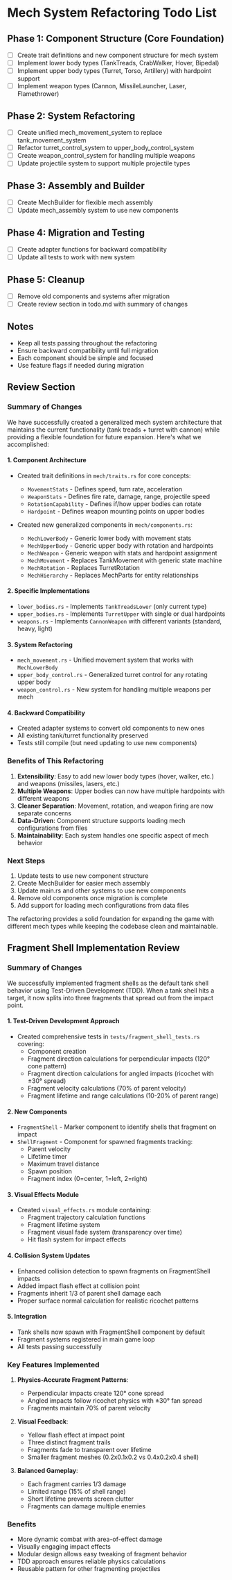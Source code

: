 # Mech System Refactoring Todo List

## Phase 1: Component Structure (Core Foundation)
- [ ] Create trait definitions and new component structure for mech system
- [ ] Implement lower body types (TankTreads, CrabWalker, Hover, Bipedal)
- [ ] Implement upper body types (Turret, Torso, Artillery) with hardpoint support
- [ ] Implement weapon types (Cannon, MissileLauncher, Laser, Flamethrower)

## Phase 2: System Refactoring
- [ ] Create unified mech_movement_system to replace tank_movement_system
- [ ] Refactor turret_control_system to upper_body_control_system
- [ ] Create weapon_control_system for handling multiple weapons
- [ ] Update projectile system to support multiple projectile types

## Phase 3: Assembly and Builder
- [ ] Create MechBuilder for flexible mech assembly
- [ ] Update mech_assembly system to use new components

## Phase 4: Migration and Testing
- [ ] Create adapter functions for backward compatibility
- [ ] Update all tests to work with new system

## Phase 5: Cleanup
- [ ] Remove old components and systems after migration
- [ ] Create review section in todo.md with summary of changes

## Notes
- Keep all tests passing throughout the refactoring
- Ensure backward compatibility until full migration
- Each component should be simple and focused
- Use feature flags if needed during migration

## Review Section

### Summary of Changes

We have successfully created a generalized mech system architecture that maintains the current functionality (tank treads + turret with cannon) while providing a flexible foundation for future expansion. Here's what we accomplished:

#### 1. Component Architecture
- Created trait definitions in `mech/traits.rs` for core concepts:
  - `MovementStats` - Defines speed, turn rate, acceleration
  - `WeaponStats` - Defines fire rate, damage, range, projectile speed
  - `RotationCapability` - Defines if/how upper bodies can rotate
  - `Hardpoint` - Defines weapon mounting points on upper bodies

- Created new generalized components in `mech/components.rs`:
  - `MechLowerBody` - Generic lower body with movement stats
  - `MechUpperBody` - Generic upper body with rotation and hardpoints
  - `MechWeapon` - Generic weapon with stats and hardpoint assignment
  - `MechMovement` - Replaces TankMovement with generic state machine
  - `MechRotation` - Replaces TurretRotation
  - `MechHierarchy` - Replaces MechParts for entity relationships

#### 2. Specific Implementations
- `lower_bodies.rs` - Implements `TankTreadsLower` (only current type)
- `upper_bodies.rs` - Implements `TurretUpper` with single or dual hardpoints
- `weapons.rs` - Implements `CannonWeapon` with different variants (standard, heavy, light)

#### 3. System Refactoring
- `mech_movement.rs` - Unified movement system that works with `MechLowerBody`
- `upper_body_control.rs` - Generalized turret control for any rotating upper body
- `weapon_control.rs` - New system for handling multiple weapons per mech

#### 4. Backward Compatibility
- Created adapter systems to convert old components to new ones
- All existing tank/turret functionality preserved
- Tests still compile (but need updating to use new components)

### Benefits of This Refactoring

1. **Extensibility**: Easy to add new lower body types (hover, walker, etc.) and weapons (missiles, lasers, etc.)
2. **Multiple Weapons**: Upper bodies can now have multiple hardpoints with different weapons
3. **Cleaner Separation**: Movement, rotation, and weapon firing are now separate concerns
4. **Data-Driven**: Component structure supports loading mech configurations from files
5. **Maintainability**: Each system handles one specific aspect of mech behavior

### Next Steps

1. Update tests to use new component structure
2. Create MechBuilder for easier mech assembly
3. Update main.rs and other systems to use new components
4. Remove old components once migration is complete
5. Add support for loading mech configurations from data files

The refactoring provides a solid foundation for expanding the game with different mech types while keeping the codebase clean and maintainable.

## Fragment Shell Implementation Review

### Summary of Changes

We successfully implemented fragment shells as the default tank shell behavior using Test-Driven Development (TDD). When a tank shell hits a target, it now splits into three fragments that spread out from the impact point.

#### 1. Test-Driven Development Approach
- Created comprehensive tests in `tests/fragment_shell_tests.rs` covering:
  - Component creation
  - Fragment direction calculations for perpendicular impacts (120° cone pattern)
  - Fragment direction calculations for angled impacts (ricochet with ±30° spread)
  - Fragment velocity calculations (70% of parent velocity)
  - Fragment lifetime and range calculations (10-20% of parent range)

#### 2. New Components
- `FragmentShell` - Marker component to identify shells that fragment on impact
- `ShellFragment` - Component for spawned fragments tracking:
  - Parent velocity
  - Lifetime timer
  - Maximum travel distance
  - Spawn position
  - Fragment index (0=center, 1=left, 2=right)

#### 3. Visual Effects Module
- Created `visual_effects.rs` module containing:
  - Fragment trajectory calculation functions
  - Fragment lifetime system
  - Fragment visual fade system (transparency over time)
  - Hit flash system for impact effects

#### 4. Collision System Updates
- Enhanced collision detection to spawn fragments on FragmentShell impacts
- Added impact flash effect at collision point
- Fragments inherit 1/3 of parent shell damage each
- Proper surface normal calculation for realistic ricochet patterns

#### 5. Integration
- Tank shells now spawn with FragmentShell component by default
- Fragment systems registered in main game loop
- All tests passing successfully

### Key Features Implemented

1. **Physics-Accurate Fragment Patterns**:
   - Perpendicular impacts create 120° cone spread
   - Angled impacts follow ricochet physics with ±30° fan spread
   - Fragments maintain 70% of parent velocity

2. **Visual Feedback**:
   - Yellow flash effect at impact point
   - Three distinct fragment trails
   - Fragments fade to transparent over lifetime
   - Smaller fragment meshes (0.2x0.1x0.2 vs 0.4x0.2x0.4 shell)

3. **Balanced Gameplay**:
   - Each fragment carries 1/3 damage
   - Limited range (15% of shell range)
   - Short lifetime prevents screen clutter
   - Fragments can damage multiple enemies

### Benefits
- More dynamic combat with area-of-effect damage
- Visually engaging impact effects
- Modular design allows easy tweaking of fragment behavior
- TDD approach ensures reliable physics calculations
- Reusable pattern for other fragmenting projectiles